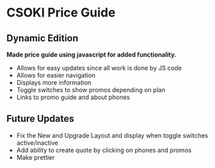 # CSOKI Price Guide
## Dynamic Edition

**Made price guide using javascript for added functionality.**

* Allows for easy updates since all work is done by JS code
* Allows for easier navigation 
* Displays more information
* Toggle switches to show promos depending on plan
* Links to promo guide and about phones

## Future Updates

* Fix the New and Upgrade Layout and display when toggle switches active/inactive
* Add ability to create quote by clicking on phones and promos
* Make prettier
